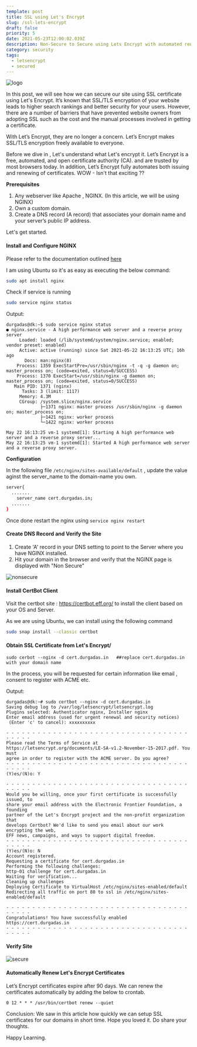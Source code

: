 ```yaml
---
template: post
title: SSL using Let's Encrypt
slug: /ssl-lets-encrypt
draft: false
priority: 5
date: 2021-05-23T12:00:02.039Z
description: Non-Secure to Secure using Lets Encrypt with automated renewal
category: security
tags:
  - letsencrypt
  - secured
---
```


![logo](https://www.linuxmaker.com/fileadmin/user_upload/Images/letsencrypt.png)

In this post, we will see how we can secure our site using SSL certificate using Let's Encrypt. It’s known that SSL/TLS encryption of your website leads to higher search rankings and better security for your users. However, there are a number of barriers that have prevented website owners from adopting SSL such as the cost and the manual processes involved in getting a certificate.

With Let’s Encrypt, they are no longer a concern. Let’s Encrypt makes SSL/TLS encryption freely available to everyone.

Before we dive in , Let's understand what Let's encrypt it. Let’s Encrypt is a free, automated, and open certificate authority (CA). and are trusted by most browsers today. In addition, Let’s Encrypt fully automates both issuing and renewing of certificates. WOW - Isn't that exciting ??

**Prerequisites**

1. Any webserver like Apache , NGINX. (In this article, we will be using NGINX)
2. Own a custom domain.
3. Create a DNS record (A record) that associates your domain name and your server’s public IP address.

Let's get started.

#### Install and Configure NGINX

Please refer to the documentation outlined <a href="http://nginx.org/en/linux_packages.html">here</a>

I am using Ubuntu so it's as easy as executing the below command:

```bash
sudo apt install nginx
```

Check if service is running

```bash
sudo service nginx status
```

Output:

```
durgadas@dk:~$ sudo service nginx status
● nginx.service - A high performance web server and a reverse proxy server
     Loaded: loaded (/lib/systemd/system/nginx.service; enabled; vendor preset: enabled)
     Active: active (running) since Sat 2021-05-22 16:13:25 UTC; 16h ago
       Docs: man:nginx(8)
    Process: 1359 ExecStartPre=/usr/sbin/nginx -t -q -g daemon on; master_process on; (code=exited, status=0/SUCCESS)
    Process: 1370 ExecStart=/usr/sbin/nginx -g daemon on; master_process on; (code=exited, status=0/SUCCESS)
   Main PID: 1371 (nginx)
      Tasks: 3 (limit: 1117)
     Memory: 4.3M
     CGroup: /system.slice/nginx.service
             ├─1371 nginx: master process /usr/sbin/nginx -g daemon on; master_process on;
             ├─1421 nginx: worker process
             └─1422 nginx: worker process

May 22 16:13:25 vm-1 systemd[1]: Starting A high performance web server and a reverse proxy server...
May 22 16:13:25 vm-1 systemd[1]: Started A high performance web server and a reverse proxy server.
```

**Configuration**

In the following file `/etc/nginx/sites-available/default` , update the value aginst the server_name to the domain-name you own.

```bash
server{
  .......
    server_name cert.durgadas.in;
  .......
}
```

Once done restart the nginx using `service nginx restart`

#### Create DNS Record and Verify the Site

1. Create 'A' record in your DNS setting to point to the Server where you have NGINX installed.
2. Hit your domain in the browser and verify that the NGINX page is displayed with "Non Secure"

![nonsecure](/media/ssl-letsencrypt/non-secure.png)

#### Install CertBot Client

Visit the certbot site : https://certbot.eff.org/ to install the client based on your OS and Server.

As we are using Ubuntu, we can install using the following command

```bash
sudo snap install --classic certbot
```

#### Obtain SSL Certificate from Let's Encrypt/

```
sudo cerbot --nginx -d cert.durgadas.in   ##replace cert.durgadas.in with your domain name
```

In the process, you will be requested for certain information like email , consent to register with ACME etc.

Output:

```
durgadas@dk:~# sudo certbot --nginx -d cert.durgadas.in
Saving debug log to /var/log/letsencrypt/letsencrypt.log
Plugins selected: Authenticator nginx, Installer nginx
Enter email address (used for urgent renewal and security notices)
 (Enter 'c' to cancel): xxxxxxxxxx

- - - - - - - - - - - - - - - - - - - - - - - - - - - - - - - - - - - - - - - -
Please read the Terms of Service at
https://letsencrypt.org/documents/LE-SA-v1.2-November-15-2017.pdf. You must
agree in order to register with the ACME server. Do you agree?
- - - - - - - - - - - - - - - - - - - - - - - - - - - - - - - - - - - - - - - -
(Y)es/(N)o: Y

- - - - - - - - - - - - - - - - - - - - - - - - - - - - - - - - - - - - - - - -
Would you be willing, once your first certificate is successfully issued, to
share your email address with the Electronic Frontier Foundation, a founding
partner of the Let's Encrypt project and the non-profit organization that
develops Certbot? We'd like to send you email about our work encrypting the web,
EFF news, campaigns, and ways to support digital freedom.
- - - - - - - - - - - - - - - - - - - - - - - - - - - - - - - - - - - - - - - -
(Y)es/(N)o: N
Account registered.
Requesting a certificate for cert.durgadas.in
Performing the following challenges:
http-01 challenge for cert.durgadas.in
Waiting for verification...
Cleaning up challenges
Deploying Certificate to VirtualHost /etc/nginx/sites-enabled/default
Redirecting all traffic on port 80 to ssl in /etc/nginx/sites-enabled/default

- - - - - - - - - - - - - - - - - - - - - - - - - - - - - - - - - - - - - - - -
Congratulations! You have successfully enabled https://cert.durgadas.in
- - - - - - - - - - - - - - - - - - - - - - - - - - - - - - - - - - - - - - - -
```

#### Verify Site

![secure](/media/ssl-letsencrypt/secure.png)

#### Automatically Renew Let's Encrypt Certificates

Let’s Encrypt certificates expire after 90 days. We can renew the certificates automatically by adding the below to crontab.

`0 12 * * * /usr/bin/certbot renew --quiet`

Conclusion:
We saw in this article how quickly we can setup SSL certificates for our domains in short time. Hope you loved it. Do share your thoughts.

Happy Learning.
